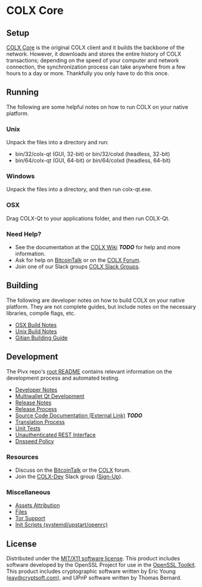 COLX Core
=====================

Setup
---------------------
[COLX Core](http://colx.org/wallet) is the original COLX client and it builds the backbone of the network. However, it downloads and stores the entire history of COLX transactions; depending on the speed of your computer and network connection, the synchronization process can take anywhere from a few hours to a day or more. Thankfully you only have to do this once.

Running
---------------------
The following are some helpful notes on how to run COLX on your native platform.

### Unix

Unpack the files into a directory and run:

- bin/32/colx-qt (GUI, 32-bit) or bin/32/colxd (headless, 32-bit)
- bin/64/colx-qt (GUI, 64-bit) or bin/64/colxd (headless, 64-bit)

### Windows

Unpack the files into a directory, and then run colx-qt.exe.

### OSX

Drag COLX-Qt to your applications folder, and then run COLX-Qt.

### Need Help?

* See the documentation at the [COLX Wiki](https://en.bitcoin.it/wiki/Main_Page) ***TODO***
for help and more information.
* Ask for help on [BitcoinTalk](https://bitcointalk.org/index.php?topic=1262920.0) or on the [COLX Forum](http://forum.colx.org/).
* Join one of our Slack groups [COLX Slack Groups](https://colx.org/slack-logins/).

Building
---------------------
The following are developer notes on how to build COLX on your native platform. They are not complete guides, but include notes on the necessary libraries, compile flags, etc.

- [OSX Build Notes](build-osx.md)
- [Unix Build Notes](build-unix.md)
- [Gitian Building Guide](gitian-building.md)

Development
---------------------
The Pivx repo's [root README](https://github.com/COLX-Project/COLX/blob/master/README.md) contains relevant information on the development process and automated testing.

- [Developer Notes](developer-notes.md)
- [Multiwallet Qt Development](multiwallet-qt.md)
- [Release Notes](release-notes.md)
- [Release Process](release-process.md)
- [Source Code Documentation (External Link)](https://dev.visucore.com/bitcoin/doxygen/) ***TODO***
- [Translation Process](translation_process.md)
- [Unit Tests](unit-tests.md)
- [Unauthenticated REST Interface](REST-interface.md)
- [Dnsseed Policy](dnsseed-policy.md)

### Resources

* Discuss on the [BitcoinTalk](https://bitcointalk.org/index.php?topic=1262920.0) or the [COLX](http://forum.colx.org/) forum.
* Join the [COLX-Dev](https://colx-dev.slack.com/) Slack group ([Sign-Up](https://colx-dev.herokuapp.com/)).

### Miscellaneous
- [Assets Attribution](assets-attribution.md)
- [Files](files.md)
- [Tor Support](tor.md)
- [Init Scripts (systemd/upstart/openrc)](init.md)

License
---------------------
Distributed under the [MIT/X11 software license](http://www.opensource.org/licenses/mit-license.php).
This product includes software developed by the OpenSSL Project for use in the [OpenSSL Toolkit](https://www.openssl.org/). This product includes
cryptographic software written by Eric Young ([eay@cryptsoft.com](mailto:eay@cryptsoft.com)), and UPnP software written by Thomas Bernard.
